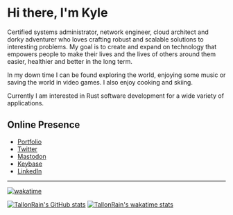 # Hi there, I'm Kyle

Certified systems administrator, network engineer, cloud architect and dorky adventurer who loves crafting robust and scalable solutions to interesting problems. My goal is to create and expand on technology that empowers people to make their lives and the lives of others around them easier, healthier and better in the long term.

In my down time I can be found exploring the world, enjoying some music or saving the world in video games. I also enjoy cooking and skiing.

Currently I am interested in Rust software development for a wide variety of applications.

## Online Presence

- [Portfolio](https://kmw.dev)
- [Twitter](https://twitter.com/TallonRain)
- [Mastodon](https://mas.to/@TallonRain)
- [Keybase](https://keybase.io/tallonrain)
- [LinkedIn](https://www.linkedin.com/in/kylemworthington/)

---

[![wakatime](https://wakatime.com/badge/user/c176c7a9-95d6-4b49-a65a-ef16c062c1c9.svg)](https://wakatime.com/@c176c7a9-95d6-4b49-a65a-ef16c062c1c9)

[![TallonRain's GitHub stats](https://github-readme-stats.vercel.app/api?username=tallonrain&show_icons=true&count_private=true&theme=tokyonight&hide_border=true)](https://github.com/anuraghazra/github-readme-stats)
[![TallonRain's wakatime stats](https://github-readme-stats.vercel.app/api/wakatime?username=tallonrain&theme=tokyonight&hide_border=true&layout=compact)](https://github.com/anuraghazra/github-readme-stats)
